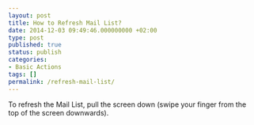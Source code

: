 ```yaml
---
layout: post
title: How to Refresh Mail List?
date: 2014-12-03 09:49:46.000000000 +02:00
type: post
published: true
status: publish
categories:
- Basic Actions
tags: []
permalink: /refresh-mail-list/
---
```


To refresh the Mail List, pull the screen down (swipe your finger from the top of the screen downwards).